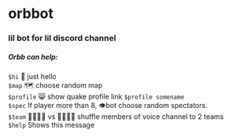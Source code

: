 # orbbot
### lil bot for lil discord channel


##### Orbb can help:  
`$hi`      👋 just hello  
`$map`     🗺️ choose random map  
`$profile` 😸 show quake profile link `$profile somename`  
`$spec`    If player more than 8, 👁️bot choose random spectators.  
`$team`    👨‍👩‍👧‍👦 vs 👨‍👨‍👧‍👧 shuffle members of voice channel to 2 teams  
`$help`    Shows this message
